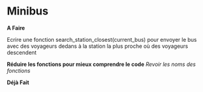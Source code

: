 # Minibus

**A Faire**

Ecrire une fonction search_station_closest(current_bus) pour envoyer le bus avec 
des voyageurs dedans à la station la plus proche où des voyageurs descendent 

**Réduire les fonctions pour mieux comprendre le code**
*Revoir les noms des fonctions* 

**Déjà Fait**

